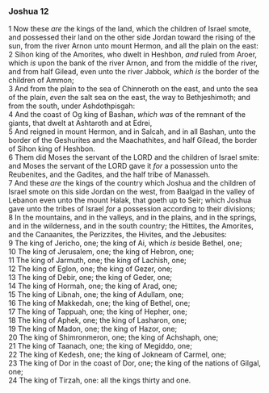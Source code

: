 ### Joshua 12

1 Now these *are* the kings of the land, which the children of Israel smote, and possessed their land on the other side Jordan toward the rising of the sun, from the river Arnon unto mount Hermon, and all the plain on the east:  
2 Sihon king of the Amorites, who dwelt in Heshbon, *and* ruled from Aroer, which *is* upon the bank of the river Arnon, and from the middle of the river, and from half Gilead, even unto the river Jabbok, *which is* the border of the children of Ammon;  
3 And from the plain to the sea of Chinneroth on the east, and unto the sea of the plain, *even* the salt sea on the east, the way to Bethjeshimoth; and from the south, under Ashdothpisgah:  
4 And the coast of Og king of Bashan, *which was* of the remnant of the giants, that dwelt at Ashtaroth and at Edrei,  
5 And reigned in mount Hermon, and in Salcah, and in all Bashan, unto the border of the Geshurites and the Maachathites, and half Gilead, the border of Sihon king of Heshbon.  
6 Them did Moses the servant of the LORD and the children of Israel smite: and Moses the servant of the LORD gave it *for* a possession unto the Reubenites, and the Gadites, and the half tribe of Manasseh.  
7 And these *are* the kings of the country which Joshua and the children of Israel smote on this side Jordan on the west, from Baalgad in the valley of Lebanon even unto the mount Halak, that goeth up to Seir; which Joshua gave unto the tribes of Israel *for* a possession according to their divisions;  
8 In the mountains, and in the valleys, and in the plains, and in the springs, and in the wilderness, and in the south country; the Hittites, the Amorites, and the Canaanites, the Perizzites, the Hivites, and the Jebusites:  
9 The king of Jericho, one; the king of Ai, which *is* beside Bethel, one;  
10 The king of Jerusalem, one; the king of Hebron, one;  
11 The king of Jarmuth, one; the king of Lachish, one;  
12 The king of Eglon, one; the king of Gezer, one;  
13 The king of Debir, one; the king of Geder, one;  
14 The king of Hormah, one; the king of Arad, one;  
15 The king of Libnah, one; the king of Adullam, one;  
16 The king of Makkedah, one; the king of Bethel, one;  
17 The king of Tappuah, one; the king of Hepher, one;  
18 The king of Aphek, one; the king of Lasharon, one;  
19 The king of Madon, one; the king of Hazor, one;  
20 The king of Shimronmeron, one; the king of Achshaph, one;  
21 The king of Taanach, one; the king of Megiddo, one;  
22 The king of Kedesh, one; the king of Jokneam of Carmel, one;  
23 The king of Dor in the coast of Dor, one; the king of the nations of Gilgal, one;  
24 The king of Tirzah, one: all the kings thirty and one.  
